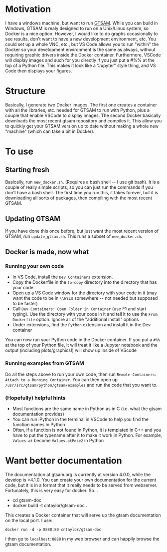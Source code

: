 # Motivation
I have a windows machine, but want to run [GTSAM](https://github.com/borglab/gtsam).  While you can build in Windows, GTSAM is realy designed to run on a Unix/Linux system, so Docker is a nice option.  However, I would like to do graphs occasionally to see results, don't want to have a new development environment, etc.  You could set up a whole VNC, etc., but VS Code allows you to run "within" the Docker so your development environment is the same as always, without requiring graphic drivers inside the Docker container.  Furthermore, VSCode will display images and such for you directly if you just put a #%% at the top of a Python file.  This makes it look like a "Jupyter" style thing, and VS Code then displays your figures.

# Structure
Basically, I generate two Docker images.  The first one creates a container with all the libraries, etc. needed for GTSAM to run with Python, plus a couple that enable VSCode to display images.  The second Docker basically downloads the most recent gtsam repository and compiles it.  This allow you to quickly get your GTSAM version up to date without making a whole new "machine" (which can take a bit in Docker).

# To use
## Starting fresh
Basically, run `new_docker.sh`.  (Requires a bash shell -- I use git bash).  It is a couple of really simple scripts, so you can just run the commands if you don't have a bash shell.  The first time you run this, it takes forever, but it is downloading all sorts of packages, then compiling with the most recent GTSAM.

## Updating GTSAM
If you have done this once before, but just want the most recent version of GTSAM, run `update_gtsam.sh`.  This runs a subset of `new_docker.sh`.

## Docker is made, now what
### Running your own code
* In VS Code, install the `Dev Containers` extension.  
* Copy the Dockerfile in the `to-copy` directory into the directory that has your code
* Open up a VS Code window for the directory with your code in it (may want the code to be in `\\WSL$` somewhere -- not needed but supposed to be faster)
* Call `Dev Containers: Open Folder in Container` (use F1 and start typing).  Use the directory with your code in it and tell it to use the `From Dockerfile` option.  Ignore all of the "additional install" options
* Under extensions, find the `Python` extension and install it in the Dev container

You can now run your Python code in the Docker container.  If you put a `#%% `at the top of your Python file, it will treat it like a Jupyter notebook and the output (including plots/graphics!) will show up inside of VScode

### Running examples from GTSAM
Do all the steps above to run your own code, then run `Remote-Containers: Attach to a Running Container`.  You can then open up `/usr/src/gtsam/python/gtsam/examples` and run the code that you want to.

### (Hopefully) helpful hints
* Most functions are the same name in Python as in C (i.e. what the gtsam documentation provides)
* You can run iPython in the terminal in VSCode to help you find the function names in Python
* Often, if a function is not found in Python, it is templated in C++ and you have to put the typename after it to make it work in Python.  For example, `Values.at` become `Values.atPose2` in Python

# Want better documentation
The documentation at gtsam.org is currently at version 4.0.0, while the develop is >4.1.0.  You can create your own documentation for the current code, but it is in a format that it really needs to be served from webserver.  Fortunately, this is very easy for docker. So...
* cd gtsam-doc
* docker build -t cntaylor/gtsam-doc .

This creates a Docker container that will serve up the gtsam documentation on the local port.  I use:

`docker run -d -p 8888:80 cntaylor/gtsam-doc`

I then go to `localhost:8888` in my web browser and can happily browse the gtsam documentation.
